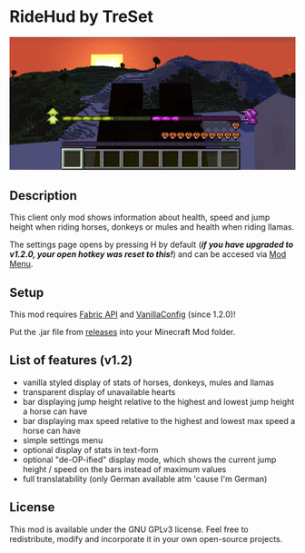 # RideHud by TreSet

![Display of default HUD settings](https://github.com/Tre5et/ridehud/blob/1.18/banner.png?raw=true "Display of default HUD settings")

## Description

This client only mod shows information about health, speed and jump height when riding horses, donkeys or mules and health when riding llamas.

The settings page opens by pressing H by default (_**if you have upgraded to v1.2.0, your open hotkey was reset to this!**_) and can be accesed via [Mod Menu](https://www.curseforge.com/minecraft/mc-mods/modmenu).

## Setup

This mod requires [Fabric API](https://www.curseforge.com/minecraft/mc-mods/fabric-api) and [VanillaConfig](https://www.curseforge.com/minecraft/mc-mods/vanillaconfig) (since 1.2.0)!

Put the .jar file from [releases](https://github.com/Tre5et/ridehud/releases) into your Minecraft Mod folder.

## List of features (v1.2)

- vanilla styled display of stats of horses, donkeys, mules and llamas
- transparent display of unavailable hearts
- bar displaying jump height relative to the highest and lowest jump height a horse can have
- bar displaying max speed relative to the highest and lowest max speed a horse can have
- simple settings menu
- optional display of stats in text-form
- optional "de-OP-ified" display mode, which shows the current jump height / speed on the bars instead of maximum values
- full translatability (only German available atm 'cause I'm German)

## License

This mod is available under the GNU GPLv3 license. Feel free to redistribute, modify and incorporate it in your own open-source projects.
